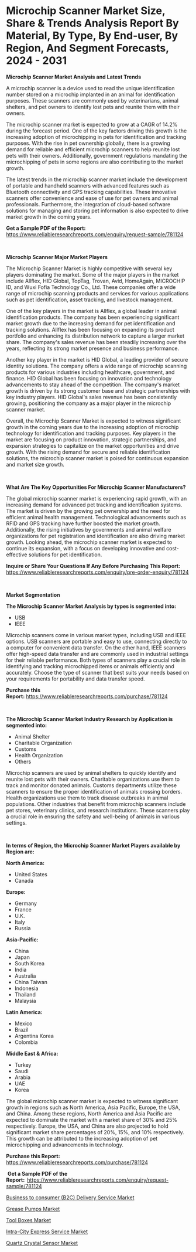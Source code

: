 <p><h1>Microchip Scanner Market Size, Share & Trends Analysis Report By Material, By Type, By End-user, By Region, And Segment Forecasts, 2024 - 2031</h1></p><p><strong>Microchip Scanner Market Analysis and Latest Trends</strong></p>
<p><p>A microchip scanner is a device used to read the unique identification number stored on a microchip implanted in an animal for identification purposes. These scanners are commonly used by veterinarians, animal shelters, and pet owners to identify lost pets and reunite them with their owners.</p><p>The microchip scanner market is expected to grow at a CAGR of 14.2% during the forecast period. One of the key factors driving this growth is the increasing adoption of microchipping in pets for identification and tracking purposes. With the rise in pet ownership globally, there is a growing demand for reliable and efficient microchip scanners to help reunite lost pets with their owners. Additionally, government regulations mandating the microchipping of pets in some regions are also contributing to the market growth.</p><p>The latest trends in the microchip scanner market include the development of portable and handheld scanners with advanced features such as Bluetooth connectivity and GPS tracking capabilities. These innovative scanners offer convenience and ease of use for pet owners and animal professionals. Furthermore, the integration of cloud-based software solutions for managing and storing pet information is also expected to drive market growth in the coming years.</p></p>
<p><strong>Get a Sample PDF of the Report:&nbsp;</strong> <a href="https://www.reliableresearchreports.com/enquiry/request-sample/781124">https://www.reliableresearchreports.com/enquiry/request-sample/781124</a></p>
<p>&nbsp;</p>
<p><strong>Microchip Scanner Major Market Players</strong></p>
<p><p>The Microchip Scanner Market is highly competitive with several key players dominating the market. Some of the major players in the market include Allflex, HID Global, TopTag, Trovan, Avid, HomeAgain, MICROCHIP ID, and Wuxi Fofia Technology Co., Ltd. These companies offer a wide range of microchip scanning products and services for various applications such as pet identification, asset tracking, and livestock management.</p><p>One of the key players in the market is Allflex, a global leader in animal identification products. The company has been experiencing significant market growth due to the increasing demand for pet identification and tracking solutions. Allflex has been focusing on expanding its product portfolio and enhancing its distribution network to capture a larger market share. The company's sales revenue has been steadily increasing over the years, reflecting its strong market presence and business performance.</p><p>Another key player in the market is HID Global, a leading provider of secure identity solutions. The company offers a wide range of microchip scanning products for various industries including healthcare, government, and finance. HID Global has been focusing on innovation and technology advancements to stay ahead of the competition. The company's market growth is driven by its strong customer base and strategic partnerships with key industry players. HID Global's sales revenue has been consistently growing, positioning the company as a major player in the microchip scanner market.</p><p>Overall, the Microchip Scanner Market is expected to witness significant growth in the coming years due to the increasing adoption of microchip technology for identification and tracking purposes. Key players in the market are focusing on product innovation, strategic partnerships, and expansion strategies to capitalize on the market opportunities and drive growth. With the rising demand for secure and reliable identification solutions, the microchip scanner market is poised for continuous expansion and market size growth.</p></p>
<p>&nbsp;</p>
<p><strong>What Are The Key Opportunities For Microchip Scanner Manufacturers?</strong></p>
<p><p>The global microchip scanner market is experiencing rapid growth, with an increasing demand for advanced pet tracking and identification systems. The market is driven by the growing pet ownership and the need for efficient animal health management. Technological advancements such as RFID and GPS tracking have further boosted the market growth. Additionally, the rising initiatives by governments and animal welfare organizations for pet registration and identification are also driving market growth. Looking ahead, the microchip scanner market is expected to continue its expansion, with a focus on developing innovative and cost-effective solutions for pet identification.</p></p>
<p><strong>Inquire or Share Your Questions If Any Before Purchasing This Report:</strong> <a href="https://www.reliableresearchreports.com/enquiry/pre-order-enquiry/781124">https://www.reliableresearchreports.com/enquiry/pre-order-enquiry/781124</a></p>
<p>&nbsp;</p>
<p><strong>Market Segmentation</strong></p>
<p><strong>The Microchip Scanner Market Analysis by types is segmented into:</strong></p>
<p><ul><li>USB</li><li>IEEE</li></ul></p>
<p><p>Microchip scanners come in various market types, including USB and IEEE options. USB scanners are portable and easy to use, connecting directly to a computer for convenient data transfer. On the other hand, IEEE scanners offer high-speed data transfer and are commonly used in industrial settings for their reliable performance. Both types of scanners play a crucial role in identifying and tracking microchipped items or animals efficiently and accurately. Choose the type of scanner that best suits your needs based on your requirements for portability and data transfer speed.</p></p>
<p><strong>Purchase this Report:&nbsp;</strong><a href="https://www.reliableresearchreports.com/purchase/781124">https://www.reliableresearchreports.com/purchase/781124</a></p>
<p>&nbsp;</p>
<p><strong>The Microchip Scanner Market Industry Research by Application is segmented into:</strong></p>
<p><ul><li>Animal Shelter</li><li>Charitable Organization</li><li>Customs</li><li>Health Organization</li><li>Others</li></ul></p>
<p><p>Microchip scanners are used by animal shelters to quickly identify and reunite lost pets with their owners. Charitable organizations use them to track and monitor donated animals. Customs departments utilize these scanners to ensure the proper identification of animals crossing borders. Health organizations use them to track disease outbreaks in animal populations. Other industries that benefit from microchip scanners include pet stores, veterinary clinics, and research institutions. These scanners play a crucial role in ensuring the safety and well-being of animals in various settings.</p></p>
<p>&nbsp;</p>
<p><strong>In terms of Region, the Microchip Scanner Market Players available by Region are:</strong></p>
<p>
    <p> <strong> North America: </strong>
        <ul>
            <li>United States</li>
            <li>Canada</li>
        </ul>
        </p> 
    <p> <strong> Europe: </strong>
        <ul>
            <li>Germany</li>
            <li>France</li>
            <li>U.K.</li>
            <li>Italy</li>
            <li>Russia</li>
        </ul>
        </p> 
    <p> <strong> Asia-Pacific: </strong>
        <ul>
            <li>China</li>
            <li>Japan</li>
            <li>South Korea</li>
            <li>India</li>
            <li>Australia</li>
            <li>China Taiwan</li>
            <li>Indonesia</li>
            <li>Thailand</li>
            <li>Malaysia</li>
        </ul>
        </p> 
    <p> <strong> Latin America: </strong>
        <ul>
            <li>Mexico</li>
            <li>Brazil</li>
            <li>Argentina Korea</li>
            <li>Colombia</li>
        </ul>
        </p> 
    <p> <strong> Middle East & Africa: </strong>
        <ul>
            <li>Turkey</li>
            <li>Saudi</li>
            <li>Arabia</li>
            <li>UAE</li>
            <li>Korea</li>
        </ul>
    </p>
    </p>
<p><p>The global microchip scanner market is expected to witness significant growth in regions such as North America, Asia Pacific, Europe, the USA, and China. Among these regions, North America and Asia Pacific are expected to dominate the market with a market share of 30% and 25% respectively. Europe, the USA, and China are also projected to hold significant market share percentages of 20%, 15%, and 10% respectively. This growth can be attributed to the increasing adoption of pet microchipping and advancements in technology.</p></p>
<p><strong>Purchase this Report: </strong><a href="https://www.reliableresearchreports.com/purchase/781124">https://www.reliableresearchreports.com/purchase/781124</a></p>
<p>&nbsp;<strong>Get a Sample PDF of the Report:&nbsp;&nbsp;</strong><a href="https://www.reliableresearchreports.com/enquiry/request-sample/781124">https://www.reliableresearchreports.com/enquiry/request-sample/781124</a></p>
<p><strong></strong></p>
<p><p><a href="https://github.com/shotows/Market-Research-Report-List-1/blob/main/business-to-consumer-b2c-delivery-service-market.md">Business to consumer (B2C) Delivery Service Market</a></p><p><a href="https://medium.com/@emilyarnold76/grease-pumps-market-insight-market-trends-growth-forecasted-from-2024-to-2031-f4354d2f98e0">Grease Pumps Market</a></p><p><a href="https://medium.com/@dorisstephens14/tool-boxes-market-furnishes-information-on-market-share-market-trends-and-market-growth-5aef1c7a9156">Tool Boxes Market</a></p><p><a href="https://github.com/Sinjinluong3e0awx2m195k76/Market-Research-Report-List-1/blob/main/intra-city-express-service-market.md">Intra-City Express Service Market</a></p><p><a href="https://medium.com/@shirleygreene26/quartz-crystal-sensor-market-size-cagr-trends-2024-2030-48823a885dfb">Quartz Crystal Sensor Market</a></p></p>